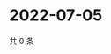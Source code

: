 # 2022-07-05

共 0 条

<!-- BEGIN WEIBO -->
<!-- 最后更新时间 Tue Jul 05 2022 23:21:57 GMT+0800 (China Standard Time) -->

<!-- END WEIBO -->
